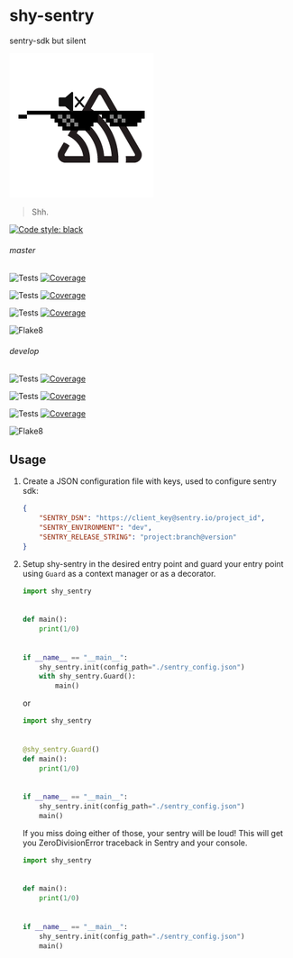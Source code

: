 # shy-sentry
sentry-sdk but silent

![Shh.](./shy-sentry.png)
> Shh.

[![Code style: black](https://img.shields.io/badge/code%20style-black-000000.svg?style=for-the-badge)](https://github.com/psf/black)

###### master

![Tests](https://docs.arrai-dev.com/shy-sentry/master.python38.svg) [![Coverage](https://docs.arrai-dev.com/shy-sentry/master.python38.coverage.svg)](https://docs.arrai-dev.com/shy-sentry/htmlcov_master_python38/)

![Tests](https://docs.arrai-dev.com/shy-sentry/master.python37.svg) [![Coverage](https://docs.arrai-dev.com/shy-sentry/master.python37.coverage.svg)](https://docs.arrai-dev.com/shy-sentry/htmlcov_master_python37/)

![Tests](https://docs.arrai-dev.com/shy-sentry/master.python36.svg) [![Coverage](https://docs.arrai-dev.com/shy-sentry/master.python36.coverage.svg)](https://docs.arrai-dev.com/shy-sentry/htmlcov_master_python36/)

![Flake8](https://docs.arrai-dev.com/shy-sentry/master.flake8.svg)

###### develop

![Tests](https://docs.arrai-dev.com/shy-sentry/develop.python38.svg) [![Coverage](https://docs.arrai-dev.com/shy-sentry/develop.python38.coverage.svg)](https://docs.arrai-dev.com/shy-sentry/htmlcov_develop_python38/)

![Tests](https://docs.arrai-dev.com/shy-sentry/develop.python37.svg) [![Coverage](https://docs.arrai-dev.com/shy-sentry/develop.python37.coverage.svg)](https://docs.arrai-dev.com/shy-sentry/htmlcov_develop_python37/)

![Tests](https://docs.arrai-dev.com/shy-sentry/develop.python36.svg) [![Coverage](https://docs.arrai-dev.com/shy-sentry/develop.python36.coverage.svg)](https://docs.arrai-dev.com/shy-sentry/htmlcov_develop_python36/)

![Flake8](https://docs.arrai-dev.com/shy-sentry/develop.flake8.svg)

## Usage
1. Create a JSON configuration file with keys, used to configure sentry sdk:
   ```json
   {
       "SENTRY_DSN": "https://client_key@sentry.io/project_id",
       "SENTRY_ENVIRONMENT": "dev",
       "SENTRY_RELEASE_STRING": "project:branch@version"
   }
   ```
1. Setup shy-sentry in the desired entry point and guard your entry point using `Guard` as a context manager or
   as a decorator.
   ```python
   import shy_sentry
   
   
   def main():
       print(1/0)
   
   
   if __name__ == "__main__":
       shy_sentry.init(config_path="./sentry_config.json")
       with shy_sentry.Guard():
           main()
   ```
   or
   ```python
   import shy_sentry
   
   
   @shy_sentry.Guard()
   def main():
       print(1/0)
   
   
   if __name__ == "__main__":
       shy_sentry.init(config_path="./sentry_config.json")
       main()
   ```
   If you miss doing either of those, your sentry will be loud! This will get you ZeroDivisionError traceback in Sentry
    and your console.
   ```python
   import shy_sentry
   
   
   def main():
       print(1/0)
   
   
   if __name__ == "__main__":
       shy_sentry.init(config_path="./sentry_config.json")
       main()
   ```
